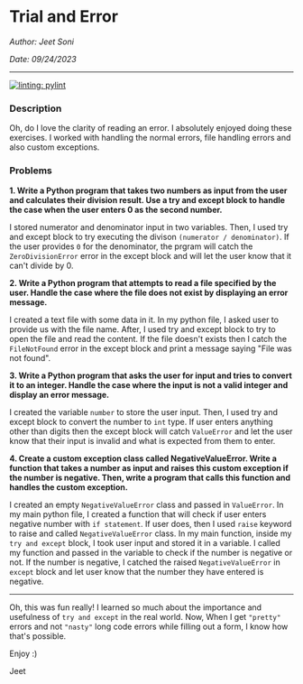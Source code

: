 # Trial and Error
*Author: Jeet Soni*

*Date: 09/24/2023*

---

[![linting: pylint](https://img.shields.io/badge/linting-pylint-yellowgreen)](https://github.com/pylint-dev/pylint)


### Description

Oh, do I love the clarity of reading an error. I absolutely enjoyed doing these exercises. I worked with handling the normal errors, file handling errors and also custom exceptions.

### Problems

**1. Write a Python program that takes two numbers as input from the user and calculates their division result. Use a try and except block to handle the case when the user enters 0 as the second number.**

I stored numerator and denominator input in two variables. Then, I used try and except block to try executing the divison `(numerator / denominator)`. If the user provides `0` for the denominator, the prgram will catch the `ZeroDivisionError` error in the except block and will let the user know that it can't divide by 0. 

**2. Write a Python program that attempts to read a file specified by the user. Handle the case where the file does not exist by displaying an error message.**

I created a text file with some data in it. In my python file, I asked user to provide us with the file name. After, I used try and except block to try to open the file and read the content. If the file doesn't exists then I catch the `FileNotFound` error in the except block and print a message saying "File was not found". 

**3. Write a Python program that asks the user for input and tries to convert it to an integer. Handle the case where the input is not a valid integer and display an error message.**

I created the variable `number` to store the user input. Then, I used try and except block to convert the number to `int` type. If user enters anything other than digits then the except block will catch `ValueError` and let the user know that their input is invalid and what is expected from them to enter. 

**4. Create a custom exception class called NegativeValueError. Write a function that takes a number as input and raises this custom exception if the number is negative. Then, write a program that calls this function and handles the custom exception.**

I created an empty `NegativeValueError` class and passed in `ValueError`. In my main python file, I created a function that will check if user enters negative number with `if statement`. If user does, then I used `raise` keyword to raise and called `NegativeValueError` class. In my main function, inside my `try and except` block, I took user input and stored it in a variable. I called my function and passed in the variable to check if the number is negative or not. If the number is negative, I catched the raised `NegativeValueError` in `except` block and let user know that the number they have entered is negative.  

---

Oh, this was fun really! I learned so much about the importance and usefulness of `try and except` in the real world. Now, When I get `"pretty"` errors and not `"nasty"` long code errors while filling out a form, I know how that's possible. 

Enjoy :)

Jeet



